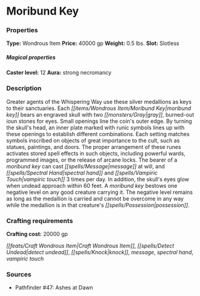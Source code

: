 ﻿---
Title: "Moribund Key"
Type: "Wondrous Item"
Price: "40000 gp"
Weight: "0.5 lbs."
Slot: "Slotless"
Caster level: "12"
Aura: "strong necromancy"
Description: |
  "Greater agents of the Whispering Way use these silver medallions as keys to their sanctuaries. Each _moribund key_ bears an engraved skull with two gray, burned-out _ioun stones_ for eyes. Small openings line the coin's outer edge. By turning the skull's head, an inner plate marked with runic symbols lines up with these openings to establish different combinations. Each setting matches symbols inscribed on objects of great importance to the cult, such as statues, paintings, and doors. The proper arrangement of these runes activates stored spell effects in such objects, including powerful wards, _programmed images_, or the release of _arcane locks_. The bearer of a moribund key can cast _message_ at will, and _spectral hand_ and _vampiric touch_ 3 times per day. In addition, the skull's eyes glow when undead approach within 60 feet. A _moribund key_ bestows one negative level on any good creature carrying it. The negative level remains as long as the medallion is carried and cannot be overcome in any way while the medallion is in that creature's possession."
Crafting cost: "20000 gp"
Sources: "['Pathfinder #47: Ashes at Dawn']"
---

# Moribund Key

### Properties

**Type:** Wondrous Item **Price:** 40000 gp **Weight:** 0.5 lbs. **Slot:** Slotless

##### Magical properties

**Caster level:** 12 **Aura:** strong necromancy

### Description

Greater agents of the Whispering Way use these silver medallions as keys to their sanctuaries. Each _[[items/Wondrous Item/Moribund Key|moribund key]]_ bears an engraved skull with two _[[monsters/Gray|gray]]_, burned-out ioun stones for eyes. Small openings line the coin's outer edge. By turning the skull's head, an inner plate marked with runic symbols lines up with these openings to establish different combinations. Each setting matches symbols inscribed on objects of great importance to the cult, such as statues, paintings, and doors. The proper arrangement of these runes activates stored spell effects in such objects, including powerful wards, programmed images, or the release of arcane locks. The bearer of a _moribund key_ can cast _[[spells/Message|message]]_ at will, and _[[spells/Spectral Hand|spectral hand]]_ and _[[spells/Vampiric Touch|vampiric touch]]_ 3 times per day. In addition, the skull's eyes glow when undead approach within 60 feet. A _moribund key_ bestows one negative level on any good creature carrying it. The negative level remains as long as the medallion is carried and cannot be overcome in any way while the medallion is in that creature's _[[spells/Possession|possession]]_.

### Crafting requirements

**Crafting cost:** 20000 gp

_[[feats/Craft Wondrous Item|Craft Wondrous Item]]_, _[[spells/Detect Undead|detect undead]]_, _[[spells/Knock|knock]]_, _message_, _spectral hand_, _vampiric touch_

### Sources

* Pathfinder #47: Ashes at Dawn